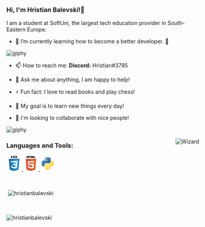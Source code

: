 <h3 align="left">Hi, I'm Hristian Balevski!👋</h3>

I am a student at SoftUni, the largest tech education provider in South-Eastern Europe.

- 🌱 I’m currently learning how to become a better developer. :slightly_smiling_face:

![giphy](https://user-images.githubusercontent.com/114162692/208071627-44e7cbf0-5a20-424e-9664-982386cb4bf5.gif)

- 📫 How to reach me: **Discord:** Hristian#3785

- 💬 Ask me about anything, I am happy to help!

- ⚡ Fun fact: I love to read books and play chess!

- 🎯 My goal is to learn new things every day!

- 🤝 I'm looking to collaborate with nice people!

![giphy](https://user-images.githubusercontent.com/114162692/208070134-ffa1527c-d937-4258-a3c4-b0b99bdc5171.gif)

</p>
<img align="right" alt="Wizard" src="https://quiz.softuni.bg/Content/images/softuni-wizard.png">

</p>

<h3 align="left">Languages and Tools:</h3>
<p align="left"> <a href="https://www.w3schools.com/css/" target="_blank" rel="noreferrer"> <img src="https://raw.githubusercontent.com/devicons/devicon/master/icons/css3/css3-original-wordmark.svg" alt="css3" width="40" height="40"/> </a> <a href="https://www.w3.org/html/" target="_blank" rel="noreferrer"> <img src="https://raw.githubusercontent.com/devicons/devicon/master/icons/html5/html5-original-wordmark.svg" alt="html5" width="40" height="40"/> </a> <a href="https://www.python.org" target="_blank" rel="noreferrer"> <img src="https://raw.githubusercontent.com/devicons/devicon/master/icons/python/python-original.svg" alt="python" width="40" height="40"/> </a> </p>
<br>
<p>&nbsp;<img align="center" src="https://github-readme-stats.vercel.app/api?username=hristianbalevski&show_icons=true&locale=en" alt="hristianbalevski" /></p>
<br>
<p><img align="center" src="https://github-readme-streak-stats.herokuapp.com/?user=hristianbalevski&" alt="hristianbalevski" /></p>
